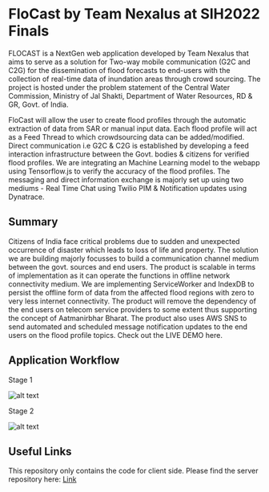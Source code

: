 # FloCast by Team Nexalus at SIH2022 Finals

FLOCAST is a NextGen web application developed by Team Nexalus that aims to serve as a solution for Two-way mobile communication (G2C and C2G) for the dissemination of flood forecasts to end-users with the collection of real-time data of inundation areas through crowd sourcing. The project is hosted under the problem statement of the Central Water Commission, Ministry of Jal Shakti, Department of Water Resources, RD & GR, Govt. of India.

FloCast will allow the user to create flood profiles through the automatic extraction of data from SAR or manual input data. Each flood profile will act as a Feed Thread to which crowdsourcing data can be added/modified. Direct communication i.e G2C & C2G is established by developing a feed interaction infrastructure between the Govt. bodies & citizens for verified flood profiles. We are integrating an Machine Learning model to the webapp using Tensorflow.js to verify the accuracy of the flood profiles. The messaging and direct information exchange is majorly set up using two mediums - Real Time Chat using Twilio PIM & Notification updates using Dynatrace.

## Summary

Citizens of India face critical problems due to sudden and unexpected occurrence of disaster which leads to loss of life and property. The solution we are building majorly focusses to build a communication channel medium between the govt. sources and end users. The product is scalable in terms of implementation as it can operate the functions in offline network connectivity medium. We are implementing ServiceWorker and IndexDB to persist the offline form of data from the affected flood regions with zero to very less internet connectivity. The product will remove the dependency of the end users on telecom service providers to some extent thus supporting the concept of Aatmanirbhar Bharat. The product also uses AWS SNS to send automated and scheduled message notification updates to the end users on the flood profile topics. Check out the LIVE DEMO here.

## Application Workflow

Stage 1

![alt text](https://github.com/nmbaibhab/Flocast-SIH/blob/main/Readme_Images/1_LP6FSBAFXBGQQc62ny76mg.png)

Stage 2

![alt text](https://github.com/nmbaibhab/Flocast-SIH/blob/main/Readme_Images/1_8V8GftAh_nI_gqHWRq8i7Q.png)

## Useful Links

This repository only contains the code for client side. Please find the server repository here:
[Link](https://github.com/nmbaibhab/Flocast-Backend)
